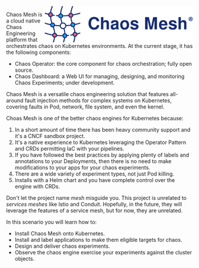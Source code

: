 <img align="right" width="400" src="./assets/chaos-mesh.png">

Chaos Mesh is a cloud native Chaos Engineering platform that orchestrates chaos on Kubernetes environments. At the current stage, it has the following components:

- Chaos Operator: the core component for chaos orchestration; fully open source.
- Chaos Dashboard: a Web UI for managing, designing, and monitoring Chaos Experiments; under development.

Chaos Mesh is a versatile chaos engineering solution that features all-around fault injection methods for complex systems on Kubernetes, covering faults in Pod, network, file system, and even the kernel.

Choas Mesh is one of the better chaos engines for Kubernetes because:

1. In a short amount of time there has been heavy community support and it's a CNCF sandbox project.
1. It's a native experience to Kubernetes leveraging the Operator Pattern and CRDs permitting IaC with your pipelines.
1. If you have followed the best practices by applying plenty of labels and annotations to your Deployments, then there is no need to make modifications to your apps for your chaos experiments.
1. There are a wide variety of experiment types, not just Pod killing.
1. Installs with a Helm chart and you have complete control over the engine with CRDs.

Don't let the project name _mesh_ misguide you. This project is unrelated to _services meshes_ like Istio and Conduit. Hopefully, in the future, they will leverage the features of a service mesh, but for now, they are unrelated.

In this scenario you will learn how to:

- Install Chaos Mesh onto Kubernetes.
- Install and label applications to make them eligible targets for chaos.
- Design and deliver chaos experiments.
- Observe the chaos engine exercise your experiments against the cluster objects.
